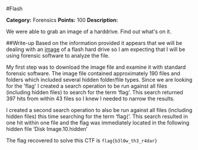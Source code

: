#Flash

**Category:** Forensics 
**Points:** 100 
**Description:** 

We were able to grab an image of a harddrive. Find out what's on it.

##Write-up
Based on the information provided it appears that we will be dealing with an [image](https://en.wikipedia.org/wiki/Disk_image) of a flash hard drive so I am expecting that I will be using forensic software to analyze the file.

My first step was to download the image file and examine it with standard forensic software. The image file contained approximately 190 files and folders which included several hidden folder/file types. Since we are looking for the 'flag' I created a search operation to be run against all files (including hidden files) to search for the term ‘flag‘. This search returned 397 hits from within 43 files so I knew I needed to narrow the results.

I created a second search operation to also be run against all files (including hidden files) this time searching for the term ‘flag{‘. This search resulted in one hit within one file and the flag was immediately located in the following hidden file ‘Disk Image\.10\.hidden’ 

The flag recovered to solve this CTF is ```flag{b3l0w_th3_r4dar}```
